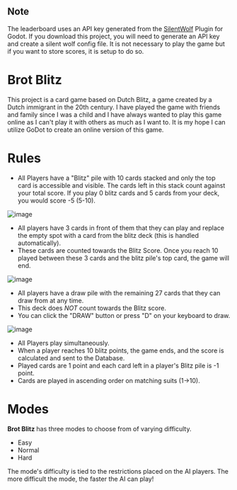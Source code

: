 ## Note
The leaderboard uses an API key generated from the [SilentWolf](https://silentwolf.com/) Plugin for Godot. If you download this project, you will need to generate an API key and create a silent wolf config file. It is not necessary to play the game but if you want to store scores, it is setup to do so.

# Brot Blitz
This project is a card game based on Dutch Blitz, a game created by a Dutch immigrant in the 20th century. I have played the game with friends and family since I was a child and I have
always wanted to play this game online as I can't play it with others as much as I want to. It is my hope I can utilize GoDot
to create an online version of this game. 

# Rules

- All Players have a "Blitz" pile with 10 cards stacked and only the top card is accessible and visible. The cards left in this stack count against your total score. If you play 0 blitz cards and 5 cards from your deck, you would score -5 (5-10).

![image](https://github.com/user-attachments/assets/67ffb091-18b3-48f6-af38-0c268098e848)

- All players have 3 cards in front of them that they can play and replace the empty spot with a card from the blitz deck (this is handled automatically).
- These cards are counted towards the Blitz Score. Once you reach 10 played between these 3 cards and the blitz pile's top card, the game will end.

![image](https://github.com/user-attachments/assets/35a19d40-91b4-4bab-bd47-8621adfd9737)

- All players have a draw pile with the remaining 27 cards that they can draw from at any time.
- This deck does *NOT* count towards the Blitz score.
- You can click the "DRAW" button or press "D" on your keyboard to draw.

![image](https://github.com/user-attachments/assets/1161bc98-1a03-49c2-9489-5fb38863bd13)


- All Players play simultaneously.
- When a player reaches 10 blitz points, the game ends, and the score is calculated and sent to the Database.
- Played cards are 1 point and each card left in a player's Blitz pile is -1 point.
- Cards are played in ascending order on matching suits (1->10).

# Modes

**Brot Blitz** has three modes to choose from of varying difficulty.
- Easy
- Normal
- Hard

The mode's difficulty is tied to the restrictions placed on the AI players. The more difficult the mode, the faster the AI can play!
